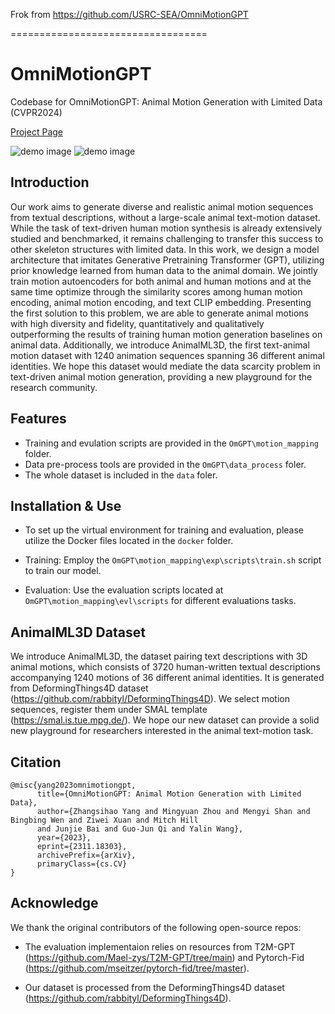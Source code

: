 Frok from https://github.com/USRC-SEA/OmniMotionGPT


==================================
# OmniMotionGPT
Codebase for OmniMotionGPT: Animal Motion Generation with Limited Data (CVPR2024)

[Project Page](https://zshyang.github.io/omgpt-website/)

![demo image](images/teaser.png)
![demo image](images/pipeline.png)

## Introduction

Our work aims to generate diverse and realistic animal motion sequences from textual descriptions, without a large-scale animal text-motion dataset. While the task of text-driven human motion synthesis is already extensively studied and benchmarked, it remains challenging to transfer this success to other skeleton structures with limited data. In this work, we design a model architecture that imitates Generative Pretraining Transformer (GPT), utilizing prior knowledge learned from human data to the animal domain. We jointly train motion autoencoders for both animal and human motions and at the same time optimize through the similarity scores among human motion encoding, animal motion encoding, and text CLIP embedding. Presenting the first solution to this problem, we are able to generate animal motions with high diversity and fidelity, quantitatively and qualitatively outperforming the results of training human motion generation baselines on animal data. Additionally, we introduce AnimalML3D, the first text-animal motion dataset with 1240 animation sequences spanning 36 different animal identities. We hope this dataset would mediate the data scarcity problem in text-driven animal motion generation, providing a new playground for the research community.

## Features

- Training and evulation scripts are provided in the ``OmGPT\motion_mapping`` folder. 
- Data pre-process tools are provided in the ``OmGPT\data_process`` foler. 
- The whole dataset is included in the ``data`` foler. 

## Installation & Use

- To set up the virtual environment for training and evaluation, please utilize the Docker files located in the ``docker`` folder.

- Training: 
	Employ the ``OmGPT\motion_mapping\exp\scripts\train.sh`` script to train our model. 
	
- Evaluation:
	Use the evaluation scripts located at ``OmGPT\motion_mapping\evl\scripts`` for different evaluations tasks. 


## AnimalML3D Dataset

We introduce AnimalML3D, the dataset pairing text descriptions with 3D animal motions, which consists of 3720 human-written textual descriptions accompanying
1240 motions of 36 different animal identities. It is generated from DeformingThings4D dataset (https://github.com/rabbityl/DeformingThings4D). We select motion sequences, register them under SMAL template (https://smal.is.tue.mpg.de/). We hope our new dataset can provide a solid new playground for researchers interested in the animal text-motion task.

## Citation
```
@misc{yang2023omnimotiongpt,
      title={OmniMotionGPT: Animal Motion Generation with Limited Data}, 
      author={Zhangsihao Yang and Mingyuan Zhou and Mengyi Shan and Bingbing Wen and Ziwei Xuan and Mitch Hill
      and Junjie Bai and Guo-Jun Qi and Yalin Wang},
      year={2023},
      eprint={2311.18303},
      archivePrefix={arXiv},
      primaryClass={cs.CV}
}
```
## Acknowledge

We thank the original contributors of the following open-source repos:

- The evaluation implementaion relies on resources from T2M-GPT (https://github.com/Mael-zys/T2M-GPT/tree/main) and Pytorch-Fid (https://github.com/mseitzer/pytorch-fid/tree/master).

- Our dataset is processed from the DeformingThings4D dataset (https://github.com/rabbityl/DeformingThings4D).


